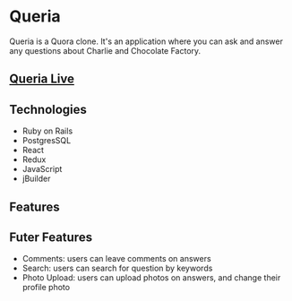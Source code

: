 # Queria
Queria is a Quora clone. It's an application where you can ask and answer 
any questions about Charlie and Chocolate Factory.

## <a href="https://queria-app.herokuapp.com/">Queria Live</a>

## Technologies
* Ruby on Rails
* PostgresSQL
* React
* Redux
* JavaScript
* jBuilder

## Features

## Futer Features
* Comments: users can leave comments on answers
* Search: users can search for question by keywords
* Photo Upload: users can upload photos on answers, and change their profile photo